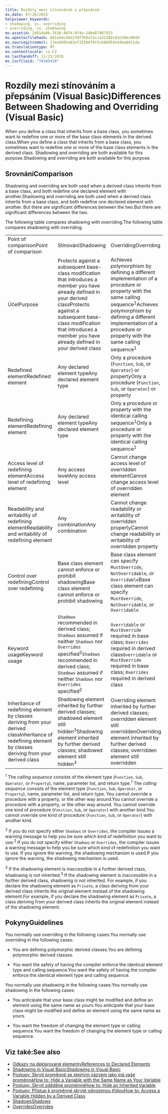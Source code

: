```yaml
---
title: Rozdíly mezi stínováním a přepsáním
ms.date: 07/20/2015
helpviewer_keywords:
- shadowing, vs. overriding
- overriding, vs. shadowing
ms.assetid: 2d014a0b-7630-407d-8f4e-24bd87987923
ms.openlocfilehash: 8d1ebdcd0a23dff69a7acca22268c03e30ec06d9
ms.sourcegitcommit: 17ee6605e01ef32506f8fdc686954244ba6911de
ms.translationtype: MT
ms.contentlocale: cs-CZ
ms.lasthandoff: 11/22/2019
ms.locfileid: "74345420"
---
```

# <a name="differences-between-shadowing-and-overriding-visual-basic"></a><span data-ttu-id="dee2e-102">Rozdíly mezi stínováním a přepsáním (Visual Basic)</span><span class="sxs-lookup"><span data-stu-id="dee2e-102">Differences Between Shadowing and Overriding (Visual Basic)</span></span>
<span data-ttu-id="dee2e-103">When you define a class that inherits from a base class, you sometimes want to redefine one or more of the base class elements in the derived class.</span><span class="sxs-lookup"><span data-stu-id="dee2e-103">When you define a class that inherits from a base class, you sometimes want to redefine one or more of the base class elements in the derived class.</span></span> <span data-ttu-id="dee2e-104">Shadowing and overriding are both available for this purpose.</span><span class="sxs-lookup"><span data-stu-id="dee2e-104">Shadowing and overriding are both available for this purpose.</span></span>  
  
## <a name="comparison"></a><span data-ttu-id="dee2e-105">Srovnání</span><span class="sxs-lookup"><span data-stu-id="dee2e-105">Comparison</span></span>  
 <span data-ttu-id="dee2e-106">Shadowing and overriding are both used when a derived class inherits from a base class, and both redefine one declared element with another.</span><span class="sxs-lookup"><span data-stu-id="dee2e-106">Shadowing and overriding are both used when a derived class inherits from a base class, and both redefine one declared element with another.</span></span> <span data-ttu-id="dee2e-107">But there are significant differences between the two.</span><span class="sxs-lookup"><span data-stu-id="dee2e-107">But there are significant differences between the two.</span></span>  
  
 <span data-ttu-id="dee2e-108">The following table compares shadowing with overriding.</span><span class="sxs-lookup"><span data-stu-id="dee2e-108">The following table compares shadowing with overriding.</span></span>  
  
||||  
|---|---|---|  
|<span data-ttu-id="dee2e-109">Point of comparison</span><span class="sxs-lookup"><span data-stu-id="dee2e-109">Point of comparison</span></span>|<span data-ttu-id="dee2e-110">Stínování</span><span class="sxs-lookup"><span data-stu-id="dee2e-110">Shadowing</span></span>|<span data-ttu-id="dee2e-111">Overriding</span><span class="sxs-lookup"><span data-stu-id="dee2e-111">Overriding</span></span>|  
|<span data-ttu-id="dee2e-112">Účel</span><span class="sxs-lookup"><span data-stu-id="dee2e-112">Purpose</span></span>|<span data-ttu-id="dee2e-113">Protects against a subsequent base-class modification that introduces a member you have already defined in your derived class</span><span class="sxs-lookup"><span data-stu-id="dee2e-113">Protects against a subsequent base-class modification that introduces a member you have already defined in your derived class</span></span>|<span data-ttu-id="dee2e-114">Achieves polymorphism by defining a different implementation of a procedure or property with the same calling sequence<sup>1</sup></span><span class="sxs-lookup"><span data-stu-id="dee2e-114">Achieves polymorphism by defining a different implementation of a procedure or property with the same calling sequence<sup>1</sup></span></span>|  
|<span data-ttu-id="dee2e-115">Redefined element</span><span class="sxs-lookup"><span data-stu-id="dee2e-115">Redefined element</span></span>|<span data-ttu-id="dee2e-116">Any declared element type</span><span class="sxs-lookup"><span data-stu-id="dee2e-116">Any declared element type</span></span>|<span data-ttu-id="dee2e-117">Only a procedure (`Function`, `Sub`, or `Operator`) or property</span><span class="sxs-lookup"><span data-stu-id="dee2e-117">Only a procedure (`Function`, `Sub`, or `Operator`) or property</span></span>|  
|<span data-ttu-id="dee2e-118">Redefining element</span><span class="sxs-lookup"><span data-stu-id="dee2e-118">Redefining element</span></span>|<span data-ttu-id="dee2e-119">Any declared element type</span><span class="sxs-lookup"><span data-stu-id="dee2e-119">Any declared element type</span></span>|<span data-ttu-id="dee2e-120">Only a procedure or property with the identical calling sequence<sup>1</sup></span><span class="sxs-lookup"><span data-stu-id="dee2e-120">Only a procedure or property with the identical calling sequence<sup>1</sup></span></span>|  
|<span data-ttu-id="dee2e-121">Access level of redefining element</span><span class="sxs-lookup"><span data-stu-id="dee2e-121">Access level of redefining element</span></span>|<span data-ttu-id="dee2e-122">Any access level</span><span class="sxs-lookup"><span data-stu-id="dee2e-122">Any access level</span></span>|<span data-ttu-id="dee2e-123">Cannot change access level of overridden element</span><span class="sxs-lookup"><span data-stu-id="dee2e-123">Cannot change access level of overridden element</span></span>|  
|<span data-ttu-id="dee2e-124">Readability and writability of redefining element</span><span class="sxs-lookup"><span data-stu-id="dee2e-124">Readability and writability of redefining element</span></span>|<span data-ttu-id="dee2e-125">Any combination</span><span class="sxs-lookup"><span data-stu-id="dee2e-125">Any combination</span></span>|<span data-ttu-id="dee2e-126">Cannot change readability or writability of overridden property</span><span class="sxs-lookup"><span data-stu-id="dee2e-126">Cannot change readability or writability of overridden property</span></span>|  
|<span data-ttu-id="dee2e-127">Control over redefining</span><span class="sxs-lookup"><span data-stu-id="dee2e-127">Control over redefining</span></span>|<span data-ttu-id="dee2e-128">Base class element cannot enforce or prohibit shadowing</span><span class="sxs-lookup"><span data-stu-id="dee2e-128">Base class element cannot enforce or prohibit shadowing</span></span>|<span data-ttu-id="dee2e-129">Base class element can specify `MustOverride`, `NotOverridable`, or `Overridable`</span><span class="sxs-lookup"><span data-stu-id="dee2e-129">Base class element can specify `MustOverride`, `NotOverridable`, or `Overridable`</span></span>|  
|<span data-ttu-id="dee2e-130">Keyword usage</span><span class="sxs-lookup"><span data-stu-id="dee2e-130">Keyword usage</span></span>|<span data-ttu-id="dee2e-131">`Shadows` recommended in derived class; `Shadows` assumed if neither `Shadows` nor `Overrides` specified<sup>2</sup></span><span class="sxs-lookup"><span data-stu-id="dee2e-131">`Shadows` recommended in derived class; `Shadows` assumed if neither `Shadows` nor `Overrides` specified<sup>2</sup></span></span>|<span data-ttu-id="dee2e-132">`Overridable` or `MustOverride` required in base class; `Overrides` required in derived class</span><span class="sxs-lookup"><span data-stu-id="dee2e-132">`Overridable` or `MustOverride` required in base class; `Overrides` required in derived class</span></span>|  
|<span data-ttu-id="dee2e-133">Inheritance of redefining element by classes deriving from your derived class</span><span class="sxs-lookup"><span data-stu-id="dee2e-133">Inheritance of redefining element by classes deriving from your derived class</span></span>|<span data-ttu-id="dee2e-134">Shadowing element inherited by further derived classes; shadowed element still hidden<sup>3</sup></span><span class="sxs-lookup"><span data-stu-id="dee2e-134">Shadowing element inherited by further derived classes; shadowed element still hidden<sup>3</sup></span></span>|<span data-ttu-id="dee2e-135">Overriding element inherited by further derived classes; overridden element still overridden</span><span class="sxs-lookup"><span data-stu-id="dee2e-135">Overriding element inherited by further derived classes; overridden element still overridden</span></span>|  
  
 <span data-ttu-id="dee2e-136"><sup>1</sup> The *calling sequence* consists of the element type (`Function`, `Sub`, `Operator`, or `Property`), name, parameter list, and return type.</span><span class="sxs-lookup"><span data-stu-id="dee2e-136"><sup>1</sup> The *calling sequence* consists of the element type (`Function`, `Sub`, `Operator`, or `Property`), name, parameter list, and return type.</span></span> <span data-ttu-id="dee2e-137">You cannot override a procedure with a property, or the other way around.</span><span class="sxs-lookup"><span data-stu-id="dee2e-137">You cannot override a procedure with a property, or the other way around.</span></span> <span data-ttu-id="dee2e-138">You cannot override one kind of procedure (`Function`, `Sub`, or `Operator`) with another kind.</span><span class="sxs-lookup"><span data-stu-id="dee2e-138">You cannot override one kind of procedure (`Function`, `Sub`, or `Operator`) with another kind.</span></span>  
  
 <span data-ttu-id="dee2e-139"><sup>2</sup> If you do not specify either `Shadows` or `Overrides`, the compiler issues a warning message to help you be sure which kind of redefinition you want to use.</span><span class="sxs-lookup"><span data-stu-id="dee2e-139"><sup>2</sup> If you do not specify either `Shadows` or `Overrides`, the compiler issues a warning message to help you be sure which kind of redefinition you want to use.</span></span> <span data-ttu-id="dee2e-140">If you ignore the warning, the shadowing mechanism is used.</span><span class="sxs-lookup"><span data-stu-id="dee2e-140">If you ignore the warning, the shadowing mechanism is used.</span></span>  
  
 <span data-ttu-id="dee2e-141"><sup>3</sup> If the shadowing element is inaccessible in a further derived class, shadowing is not inherited.</span><span class="sxs-lookup"><span data-stu-id="dee2e-141"><sup>3</sup> If the shadowing element is inaccessible in a further derived class, shadowing is not inherited.</span></span> <span data-ttu-id="dee2e-142">For example, if you declare the shadowing element as `Private`, a class deriving from your derived class inherits the original element instead of the shadowing element.</span><span class="sxs-lookup"><span data-stu-id="dee2e-142">For example, if you declare the shadowing element as `Private`, a class deriving from your derived class inherits the original element instead of the shadowing element.</span></span>  
  
## <a name="guidelines"></a><span data-ttu-id="dee2e-143">Pokyny</span><span class="sxs-lookup"><span data-stu-id="dee2e-143">Guidelines</span></span>  
 <span data-ttu-id="dee2e-144">You normally use overriding in the following cases:</span><span class="sxs-lookup"><span data-stu-id="dee2e-144">You normally use overriding in the following cases:</span></span>  
  
- <span data-ttu-id="dee2e-145">You are defining polymorphic derived classes.</span><span class="sxs-lookup"><span data-stu-id="dee2e-145">You are defining polymorphic derived classes.</span></span>  
  
- <span data-ttu-id="dee2e-146">You want the safety of having the compiler enforce the identical element type and calling sequence.</span><span class="sxs-lookup"><span data-stu-id="dee2e-146">You want the safety of having the compiler enforce the identical element type and calling sequence.</span></span>  
  
 <span data-ttu-id="dee2e-147">You normally use shadowing in the following cases:</span><span class="sxs-lookup"><span data-stu-id="dee2e-147">You normally use shadowing in the following cases:</span></span>  
  
- <span data-ttu-id="dee2e-148">You anticipate that your base class might be modified and define an element using the same name as yours.</span><span class="sxs-lookup"><span data-stu-id="dee2e-148">You anticipate that your base class might be modified and define an element using the same name as yours.</span></span>  
  
- <span data-ttu-id="dee2e-149">You want the freedom of changing the element type or calling sequence.</span><span class="sxs-lookup"><span data-stu-id="dee2e-149">You want the freedom of changing the element type or calling sequence.</span></span>  
  
## <a name="see-also"></a><span data-ttu-id="dee2e-150">Viz také:</span><span class="sxs-lookup"><span data-stu-id="dee2e-150">See also</span></span>

- [<span data-ttu-id="dee2e-151">Odkazy na deklarované elementy</span><span class="sxs-lookup"><span data-stu-id="dee2e-151">References to Declared Elements</span></span>](../../../../visual-basic/programming-guide/language-features/declared-elements/references-to-declared-elements.md)
- [<span data-ttu-id="dee2e-152">Shadowing in Visual Basic</span><span class="sxs-lookup"><span data-stu-id="dee2e-152">Shadowing in Visual Basic</span></span>](../../../../visual-basic/programming-guide/language-features/declared-elements/shadowing.md)
- [<span data-ttu-id="dee2e-153">Postupy: Skrytí proměnné se stejným názvem jako má vaše proměnná</span><span class="sxs-lookup"><span data-stu-id="dee2e-153">How to: Hide a Variable with the Same Name as Your Variable</span></span>](../../../../visual-basic/programming-guide/language-features/declared-elements/how-to-hide-a-variable-with-the-same-name-as-your-variable.md)
- [<span data-ttu-id="dee2e-154">Postupy: Skrytí zděděné proměnné</span><span class="sxs-lookup"><span data-stu-id="dee2e-154">How to: Hide an Inherited Variable</span></span>](../../../../visual-basic/programming-guide/language-features/declared-elements/how-to-hide-an-inherited-variable.md)
- [<span data-ttu-id="dee2e-155">Postupy: Přístup k proměnné skryté odvozenou třídou</span><span class="sxs-lookup"><span data-stu-id="dee2e-155">How to: Access a Variable Hidden by a Derived Class</span></span>](../../../../visual-basic/programming-guide/language-features/declared-elements/how-to-access-a-variable-hidden-by-a-derived-class.md)
- [<span data-ttu-id="dee2e-156">Shadows</span><span class="sxs-lookup"><span data-stu-id="dee2e-156">Shadows</span></span>](../../../../visual-basic/language-reference/modifiers/shadows.md)
- [<span data-ttu-id="dee2e-157">Overrides</span><span class="sxs-lookup"><span data-stu-id="dee2e-157">Overrides</span></span>](../../../../visual-basic/language-reference/modifiers/overrides.md)
